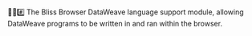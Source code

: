 🌳️🌐️#️⃣️ The Bliss Browser DataWeave language support module, allowing DataWeave programs to be written in and ran within the browser.
